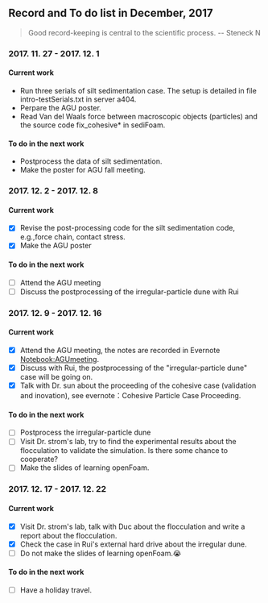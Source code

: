 ## Record and To do list in December, 2017
> Good record-keeping is central to the scientific process.
> -- Steneck N

### 2017. 11. 27 - 2017. 12. 1
#### Current work
* Run three serials of silt sedimentation case. The setup is detailed in file intro-testSerials.txt in server a404.
* Perpare the AGU poster.
* Read Van del Waals force between macroscopic objects (particles) and the source code fix_cohesive* in sediFoam.

#### To do in the next work
* Postprocess the data of silt sedimentation.
* Make the poster for AGU fall meeting. 

### 2017. 12. 2 - 2017. 12. 8
#### Current work
- [x] Revise the post-processing code for the silt sedimentation code, e.g.,force chain, contact stress.
- [x] Make the AGU poster

#### To do in the next work
- [ ] Attend the AGU meeting
- [ ] Discuss the postprocessing of the irregular-particle dune with Rui

### 2017. 12. 9 - 2017. 12. 16
#### Current work
- [x] Attend the AGU meeting, the notes are recorded in Evernote <Notebook:AGUmeeting>.
- [x] Discuss with Rui, the postprocessing of the "irregular-particle dune" case will be going on. 
- [x] Talk with Dr. sun about the proceeding of the cohesive case (validation and inovation), see evernote：Cohesive Particle Case Proceeding. 

#### To do in the next work
- [ ] Postprocess the irregular-particle dune 
- [ ] Visit Dr. strom's lab, try to find the experimental results about the flocculation to validate the simulation. Is there some chance to cooperate? 
- [ ] Make the slides of learning openFoam.

### 2017. 12. 17 - 2017. 12. 22
#### Current work
- [x] Visit Dr. strom's lab, talk with Duc about the flocculation and write a report about the flocculation.
- [x] Check the case in Rui's external hard drive about the irregular dune.  
- [ ] Do not make the slides of learning openFoam.😭

#### To do in the next work
- [ ] Have a holiday travel.


